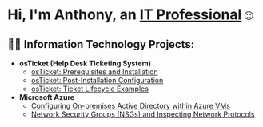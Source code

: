 <h1>Hi, I'm Anthony, an <a href="https://linkedin.com/in/">IT Professional</a>☺</h1>

<h2>👨‍💻 Information Technology Projects:</h2>

- <b>osTicket (Help Desk Ticketing System)</b>
  - [osTicket: Prerequisites and Installation](https://github.com/Hendersonjr1993/osticket-prereqs)
  - [osTicket: Post-Installation Configuration](https://github.com/Hendersonjr1993/post-install-config)
  - [osTicket: Ticket Lifecycle Examples](https://github.com/Hendersonjr1993/ticket-lifecycle)
- <b>Microsoft Azure</b>
  - [Configuring On-premises Active Directory within Azure VMs](https://github.com/configure-ad)
  - [Network Security Groups (NSGs) and Inspecting Network Protocols](https://github.com/Hendersonjr1993/azure-network-protocols)
